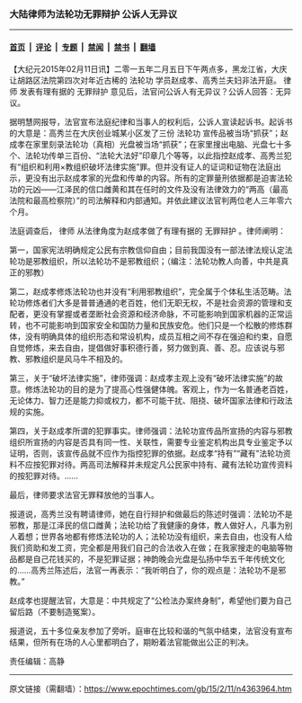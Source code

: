 ### 大陆律师为法轮功无罪辩护 公诉人无异议

---

#### [首页](../../../..?n4363964) &nbsp;|&nbsp; [评论](../../../../../epoch-comment?n4363964) &nbsp;|&nbsp; [专题](../../../../../epoch-special?n4363964) &nbsp;|&nbsp; [禁闻](../../../../../epoch-news?n4363964) &nbsp;|&nbsp; [禁书](../../../../../books?n4363964) &nbsp;|&nbsp; [翻墙](https://github.com/gfw-breaker/nogfw/blob/master/README.md?n4363964)


<div class="post_content" id="artbody" itemprop="articleBody">
 <!-- article content begin -->
 <p>
  【大纪元2015年02月11日讯】二零一五年二月五日下午两点多，黑龙江省，大庆让胡路区法院第四次对年近古稀的
  <ok href="https://www.epochtimes.com/gb/tag/%E6%B3%95%E8%BD%AE%E5%8A%9F.html">
   法轮功
  </ok>
  学员赵成孝、高秀兰夫妇非法开庭。
  <ok href="https://www.epochtimes.com/gb/tag/%E5%BE%8B%E5%B8%88.html">
   律师
  </ok>
  发表有理有据的
  <ok href="https://www.epochtimes.com/gb/tag/%E6%97%A0%E7%BD%AA%E8%BE%A9%E6%8A%A4.html">
   无罪辩护
  </ok>
  意见后，法官问公诉人有无异议？公诉人回答：无异议。
 </p>
 <p>
  据明慧网报导，法官宣布法庭纪律和当事人的权利后，公诉人宣读起诉书。起诉书的大意是：高秀兰在大庆创业城某小区发了三份
  <ok href="https://www.epochtimes.com/gb/tag/%E6%B3%95%E8%BD%AE%E5%8A%9F.html">
   法轮功
  </ok>
  宣传品被当场“抓获”；赵成孝在家里刻录法轮功（真相）光盘被当场“抓获”；在家里搜出电脑、光盘七十多个、法轮功传单三百份、“法轮大法好”印章几个等等，以此指控赵成孝、高秀兰犯有“组织和利用×教组织破坏法律实施”罪。但并没有证人的证词和证物在法庭出示，更没有出示赵成孝家的光盘和传单的内容。所有的定罪量刑依据都是迫害法轮功的元凶——江泽民的信口雌黄和其在任时的文件及没有法律效力的“两高（最高法院和最高检察院）”的司法解释和内部通知。并依此建议法官判两位老人三年零六个月。
 </p>
 <p>
  法庭调查后，
  <ok href="https://www.epochtimes.com/gb/tag/%E5%BE%8B%E5%B8%88.html">
   律师
  </ok>
  从法律角度为赵成孝做了有理有据的
  <ok href="https://www.epochtimes.com/gb/tag/%E6%97%A0%E7%BD%AA%E8%BE%A9%E6%8A%A4.html">
   无罪辩护
  </ok>
  。律师阐明：
 </p>
 <p>
  第一，国家宪法明确规定公民有宗教信仰自由；目前我国没有一部法律法规认定法轮功是邪教组织，所以法轮功不是邪教组织；（编注：法轮功教人向善，中共是真正的邪教）
 </p>
 <p>
  第二，赵成孝修炼法轮功也并没有“利用邪教组织”，完全属于个体私生活范畴。法轮功修炼者们大多是普普通通的老百姓，他们无职无权，不是社会资源的管理和支配者，更没有掌握或者垄断社会资源和经济命脉，不可能影响到国家机器的正常运转，也不可能影响到国家安全和国防力量和民族安危。他们只是一个松散的修炼群体，没有明确具体的组织形态和常设机构，成员互相之间不存在强迫和约束，自愿自觉修炼，来去自由，提倡做好事积德行善，努力做到真、善、忍。应该说与邪教、邪教组织是风马牛不相及的。
 </p>
 <p>
  第三，关于“破坏法律实施”，律师强调：赵成孝主观上没有“破坏法律实施”的故意。修炼法轮功的目的是为了提高心性强健体魄。客观上，作为一名普通老百姓，无论体力、智力还是能力抑或权力，都不可能干扰、阻挠、破坏国家法律和行政法规的实施。
 </p>
 <p>
  第四，关于赵成孝所谓的犯罪事实。律师强调：法轮功宣传品所宣扬的内容与邪教组织所宣扬的内容是否具有同一性、关联性，需要专业鉴定机构出具专业鉴定予以证明，否则，该宣传品就不应作为指控犯罪的依据。赵成孝“持有”“藏有”法轮功资料不应按犯罪对待。两高司法解释并未规定凡公民家中持有、藏有法轮功宣传资料的按犯罪对待。……
 </p>
 <p>
  最后，律师要求法官无罪释放他的当事人。
 </p>
 <p>
  报道说，高秀兰没有聘请律师，她在自行辩护和做最后的陈述时强调：法轮功不是邪教，那是江泽民的信口雌黄；法轮功给了我健康的身体，教人做好人，凡事为别人着想；世界各地都有修炼法轮功的人；法轮功没有组织，来去自由，也没有人给我们资助和发工资，完全都是用我们自己的合法收入在做；在我家搜走的电脑等物品都是自己花钱买的，不是犯罪证据；神韵晚会光盘是弘扬中华五千年传统文化的……高秀兰陈述后，法官一再表示：“我听明白了，你的观点是：法轮功不是邪教。”
 </p>
 <p>
  赵成孝也提醒法官，大意是：中共规定了“公检法办案终身制”，希望他们要为自己留后路（不要制造冤案）。
 </p>
 <p>
  报道说，五十多位亲友参加了旁听。庭审在比较和谐的气氛中结束，法官没有宣布结果，但所有在场的人心里都明白了，期盼着法官能做出公正的判决。
 </p>
 <p>
  责任编辑：高静
 </p>
 <!-- article content end -->
 <div id="below_article_ad">
 </div>
</div>


---

原文链接（需翻墙）：https://www.epochtimes.com/gb/15/2/11/n4363964.htm